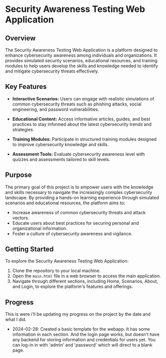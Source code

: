 # Security Awareness Testing Web Application

## Overview

The Security Awareness Testing Web Application is a platform designed to enhance cybersecurity awareness among individuals and organizations. It provides simulated security scenarios, educational resources, and training modules to help users develop the skills and knowledge needed to identify and mitigate cybersecurity threats effectively.

## Key Features

- **Interactive Scenarios:** Users can engage with realistic simulations of common cybersecurity threats such as phishing attacks, social engineering, and password vulnerabilities.

- **Educational Content:** Access informative articles, guides, and best practices to stay informed about the latest cybersecurity trends and strategies.

- **Training Modules:** Participate in structured training modules designed to improve cybersecurity knowledge and skills.

- **Assessment Tools:** Evaluate cybersecurity awareness level with quizzes and assessments tailored to skill levels.

## Purpose

The primary goal of this project is to empower users with the knowledge and skills necessary to navigate the increasingly complex cybersecurity landscape. By providing a hands-on learning experience through simulated scenarios and educational resources, the platform aims to:

- Increase awareness of common cybersecurity threats and attack vectors.
- Educate users about best practices for securing personal and organizational information.
- Foster a culture of cybersecurity awareness and vigilance.

## Getting Started

To explore the Security Awareness Testing Web Application:

1. Clone the repository to your local machine.
2. Open the `main.html` file in a web browser to access the main application.
3. Navigate through different sections, including Home, Scenarios, About, and Login, to explore the platform's features and offerings.

## Progress
This is were i'll be updating my progress on the project by the date and what I did.

- 2024-02-28: Created a basic template for the webapp. It has some information in each section. And the login page works, but doesn't have any backend for storing information and credentials for users yet. You can log-in in with 'admin' and 'password' which will direct to a blank page.
